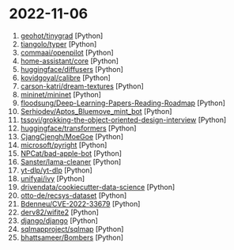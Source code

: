 # 2022-11-06

1. [geohot/tinygrad](https://github.com/geohot/tinygrad "You like pytorch? You like micrograd? You love tinygrad! ❤️") [Python]
2. [tiangolo/typer](https://github.com/tiangolo/typer "Typer, build great CLIs. Easy to code. Based on Python type hints.") [Python]
3. [commaai/openpilot](https://github.com/commaai/openpilot "openpilot is an open source driver assistance system. openpilot performs the functions of Automated Lane Centering and Adaptive Cruise Control for over 200 supported car makes and models.") [Python]
4. [home-assistant/core](https://github.com/home-assistant/core "🏡 Open source home automation that puts local control and privacy first.") [Python]
5. [huggingface/diffusers](https://github.com/huggingface/diffusers "🤗 Diffusers: State-of-the-art diffusion models for image and audio generation in PyTorch") [Python]
6. [kovidgoyal/calibre](https://github.com/kovidgoyal/calibre "The official source code repository for the calibre ebook manager") [Python]
7. [carson-katri/dream-textures](https://github.com/carson-katri/dream-textures "Stable Diffusion built-in to the Blender shader editor") [Python]
8. [mininet/mininet](https://github.com/mininet/mininet "Emulator for rapid prototyping of Software Defined Networks") [Python]
9. [floodsung/Deep-Learning-Papers-Reading-Roadmap](https://github.com/floodsung/Deep-Learning-Papers-Reading-Roadmap "Deep Learning papers reading roadmap for anyone who are eager to learn this amazing tech!") [Python]
10. [Serhiodev/Aptos_Bluemove_mint_bot](https://github.com/Serhiodev/Aptos_Bluemove_mint_bot "Private Aptos Minting Bot | Bluemove Lounchpad") [Python]
11. [tssovi/grokking-the-object-oriented-design-interview](https://github.com/tssovi/grokking-the-object-oriented-design-interview "") [Python]
12. [huggingface/transformers](https://github.com/huggingface/transformers "🤗 Transformers: State-of-the-art Machine Learning for Pytorch, TensorFlow, and JAX.") [Python]
13. [CjangCjengh/MoeGoe](https://github.com/CjangCjengh/MoeGoe "Executable file for VITS inference") [Python]
14. [microsoft/pyright](https://github.com/microsoft/pyright "Static type checker for Python") [Python]
15. [NPCat/bad-apple-bot](https://github.com/NPCat/bad-apple-bot "the discord bot from this video: https://www.youtube.com/watch?v=PLP9c0Z4Q3Y") [Python]
16. [Sanster/lama-cleaner](https://github.com/Sanster/lama-cleaner "Image inpainting tool powered by SOTA AI Model. Remove any unwanted object, defect, people from your pictures or erase and replace(powered by stable diffusion) any thing on your pictures.") [Python]
17. [yt-dlp/yt-dlp](https://github.com/yt-dlp/yt-dlp "A youtube-dl fork with additional features and fixes") [Python]
18. [unifyai/ivy](https://github.com/unifyai/ivy "The Unified Machine Learning Framework") [Python]
19. [drivendata/cookiecutter-data-science](https://github.com/drivendata/cookiecutter-data-science "A logical, reasonably standardized, but flexible project structure for doing and sharing data science work.") [Python]
20. [otto-de/recsys-dataset](https://github.com/otto-de/recsys-dataset "🛍 A real-world e-commerce dataset for multi-objective recommender systems research.") [Python]
21. [Bdenneu/CVE-2022-33679](https://github.com/Bdenneu/CVE-2022-33679 "One day based on https://googleprojectzero.blogspot.com/2022/10/rc4-is-still-considered-harmful.html") [Python]
22. [derv82/wifite2](https://github.com/derv82/wifite2 "Rewrite of the popular wireless network auditor, wifite") [Python]
23. [django/django](https://github.com/django/django "The Web framework for perfectionists with deadlines.") [Python]
24. [sqlmapproject/sqlmap](https://github.com/sqlmapproject/sqlmap "Automatic SQL injection and database takeover tool") [Python]
25. [bhattsameer/Bombers](https://github.com/bhattsameer/Bombers "SMS/Email/Whatsapp/Twitter/Instagram bombers Collection 💣💣💣 💥 Also added collection of some Fake SMS utilities which helps in skip phone number based SMS verification by using a temporary phone number that acts like a proxy.") [Python]
